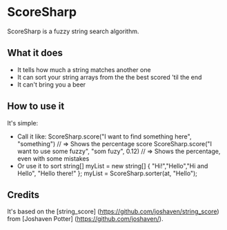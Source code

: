 # ScoreSharp

ScoreSharp is a fuzzy string search algorithm.

## What it does

 * It tells how much a string matches another one
 * It can sort your string arrays from the the best scored 'til the end
 * It can't bring you a beer

## How to use it

It's simple:

 * Call it like:
	ScoreSharp.score("I want to find something here", "something") // => Shows the percentage score
	ScoreSharp.score("I want to use some fuzzy", "som fuzy", 0.12) // => Shows the percentage, even with some mistakes
 * Or use it to sort
	string[] myList = new string[] { "Hi!","Hello","Hi and Hello", "Hello there!" };
	myList = ScoreSharp.sorter(at, "Hello");

## Credits

It's based on the [string_score] (https://github.com/joshaven/string_score) from [Joshaven Potter] (https://github.com/joshaven/).


